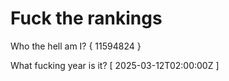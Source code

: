 # Fuck the rankings

Who the hell am I?
{ 11594824 }

What fucking year is it?
[ 2025-03-12T02:00:00Z ]
